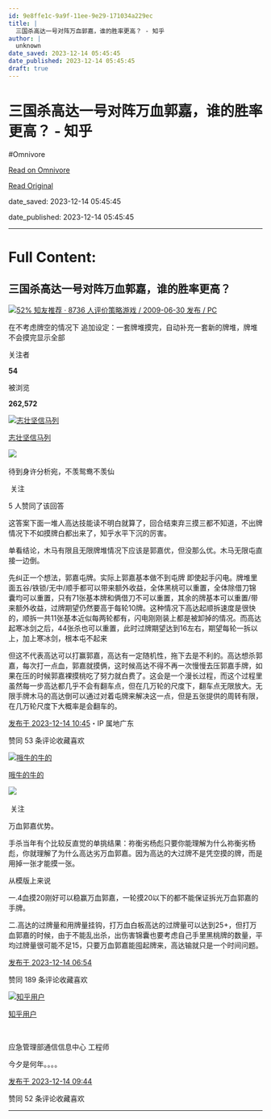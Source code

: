 ```yaml
---
id: 9e8ffe1c-9a9f-11ee-9e29-171034a229ec
title: |
  三国杀高达一号对阵万血郭嘉，谁的胜率更高？ - 知乎
author: |
  unknown
date_saved: 2023-12-14 05:45:45
date_published: 2023-12-14 05:45:45
draft: true
---
```


# 三国杀高达一号对阵万血郭嘉，谁的胜率更高？ - 知乎
#Omnivore

[Read on Omnivore](https://omnivore.app/me/-18c69344d43)

[Read Original](https://www.zhihu.com/question/633898819/answer/3325719762)

date_saved: 2023-12-14 05:45:45

date_published: 2023-12-14 05:45:45

--- 

# Full Content: 

## 三国杀高达一号对阵万血郭嘉，谁的胜率更高？

[![](https://proxy-prod.omnivore-image-cache.app/0x0,shLvsST_OyVELV8GMo2WYkoqpgdKvC1Gh_mp0uGDG4Ks/https://pica.zhimg.com/v2-decc797184b399b7f15c7a4c49bbc3fd_qhd.jpg?source=57bbeac9)52% 知友推荐 · 8736 人评价策略游戏 / 2009-06-30 发布 / PC​​](https://www.zhihu.com/topic/19774088)

在不考虑牌空的情况下 追加设定：一套牌堆摸完，自动补充一套新的牌堆，牌堆不会摸完显示全部 ​

关注者

**54**

被浏览

**262,572**

[![志壮坚信马列](https://proxy-prod.omnivore-image-cache.app/0x0,sbx-F9y0QfBAuX6_WXop8PL6ByPXVUYavMSBSQEka5Zo/https://pic1.zhimg.com/v2-05a6884f0bdbad35efca0dce03c7be7f_l.jpg?source=2c26e567)](https://www.zhihu.com/people/yuan-jing-44-29-50)

[志壮坚信马列](https://www.zhihu.com/people/yuan-jing-44-29-50)

​![](https://proxy-prod.omnivore-image-cache.app/0x0,sRpP1H2oa_TfsDLpATwsIt6ipVLRN7HlUZGTch2Ee4JQ/https://picx.zhimg.com/v2-4812630bc27d642f7cafcd6cdeca3d7a.jpg?source=88ceefae)

待到身许分析宛，不羡鸳鸯不羡仙

​ 关注

5 人赞同了该回答

这答案下面一堆人高达技能读不明白就算了，回合结束弃三摸三都不知道，不出牌情况下不如摸牌白都出来了，知乎水平下沉的厉害。

单看结论，木马有限且无限牌堆情况下应该是郭嘉优，但没那么优。木马无限屯直接一边倒。

先纠正一个想法，郭嘉屯牌。实际上郭嘉基本做不到屯牌 即使起手闪电。牌堆里面五谷/铁锁/无中/顺手都可以带来额外收益，全体黑桃可以重置，全体除借刀锦囊均可以重置，只有71张基本牌和俩借刀不可以重置，其余的牌基本可以重置/带来额外收益，过牌期望仍然要高于每轮10牌。这种情况下高达起顺拆速度是很快的，顺拆一共11张基本近似每两轮都有，闪电刚刚装上都是被卸掉的情况。而高达起寒冰剑之后，44张杀也可以重置，此时过牌期望达到16左右，期望每轮一拆以上，加上寒冰剑，根本屯不起来

但这不代表高达可以打赢郭嘉，高达有一定随机性，拖下去是不利的。高达想杀郭嘉，每次打一点血，郭嘉就摸俩，这时候高达不得不再一次慢慢去压郭嘉手牌，如果在压的时候郭嘉裸摸桃吃了努力就白费了。这会是一个漫长过程，而这个过程里虽然每一步高达都几乎不会有翻车点，但在几万轮的尺度下，翻车点无限放大。无限手牌木马的高达倒可以通过对着屯牌来解决这一点，但是五张提供的周转有限，在几万轮尺度下大概率是会翻车的。

[发布于 2023-12-14 10:45](https://www.zhihu.com/question/633898819/answer/3325719762)・IP 属地广东

​赞同 5​​3 条评论​收藏​喜欢

[![哦牛的牛的](https://proxy-prod.omnivore-image-cache.app/0x0,siE-tlEuoPDfvei6feanGEdWLs0P9Aw8SVxBddYRYDq8/https://picx.zhimg.com/v2-21eb1c2b64e67a15c89b1a4941ccac18_l.jpg?source=1def8aca)](https://www.zhihu.com/people/guang-hui-sui-yue-zzfan-hua-leng-meng)

[哦牛的牛的](https://www.zhihu.com/people/guang-hui-sui-yue-zzfan-hua-leng-meng)

​![](https://proxy-prod.omnivore-image-cache.app/0x0,sRpP1H2oa_TfsDLpATwsIt6ipVLRN7HlUZGTch2Ee4JQ/https://picx.zhimg.com/v2-4812630bc27d642f7cafcd6cdeca3d7a.jpg?source=88ceefae)

​ 关注

万血郭嘉优势。

手杀当年有个比较反直觉的单挑结果：祢衡劣杨彪只要你能理解为什么祢衡劣杨彪，你就理解了为什么高达劣万血郭嘉。因为高达的大过牌不是凭空摸的牌，而是用掉一张才能摸一张。

从模版上来说

一.4血摸20刚好可以稳赢万血郭嘉，一轮摸20以下的都不能保证拆光万血郭嘉的手牌。

二.高达的过牌量和用牌量挂钩，打万血白板高达的过牌量可以达到25+，但打万血郭嘉的时候，由于不能乱出杀，出伤害锦囊也要考虑自己手里黑桃牌的数量，平均过牌量很可能不足15，只要万血郭嘉能囤起牌来，高达输就只是一个时间问题。

[发布于 2023-12-14 06:54](https://www.zhihu.com/question/633898819/answer/3325423445)

​赞同 18​​9 条评论​收藏​喜欢

[![知乎用户](https://proxy-prod.omnivore-image-cache.app/0x0,sc7PmXdG24zKshppSSWwRDhgKUBWHo-HOvj-adQUYCH4/https://pic1.zhimg.com/v2-abed1a8c04700ba7d72b45195223e0ff_l.jpg?source=1def8aca)](https://www.zhihu.com/people/89da721609dafa068b77b3a195527b9d)

[知乎用户](https://www.zhihu.com/people/89da721609dafa068b77b3a195527b9d)

[​](https://www.zhihu.com/question/48510028)

应急管理部通信信息中心 工程师

今夕是何年。。。。

[发布于 2023-12-14 09:44](https://www.zhihu.com/question/633898819/answer/3325656449)

​赞同 5​​2 条评论​收藏​喜欢

---

